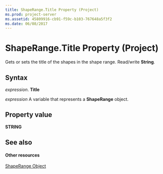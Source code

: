 ```yaml
---
title: ShapeRange.Title Property (Project)
ms.prod: project-server
ms.assetid: 45809916-cb91-f59c-b103-767648a5f3f2
ms.date: 06/08/2017
---
```



# ShapeRange.Title Property (Project)
Gets or sets the title of the shapes in the shape range. Read/write **String**.

## Syntax

 _expression_. **Title**

 _expression_ A variable that represents a **ShapeRange** object.


## Property value

 **STRING**


## See also


#### Other resources


[ShapeRange Object](shaperange-object-project.md)
